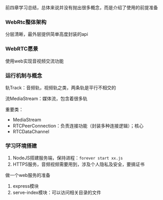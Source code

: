 前四章学习总结，总体来说并没有抛出很多概念，而是介绍了使用的前提准备

### WebRtc整体架构

分层清晰，最外层提供简单高度封装的api

### WebRTC愿景
使用web实现音视频交流功能

### 运行机制与概念

轨Track：音频轨，视频轨之类，两条轨是平行不相交的

流MediaStream：媒体流，包含着很多轨

重要类：
- MediaStream
- RTCPeerConnection：负责连接功能（封装多种连接逻辑）；核心
- RTCDataChannel


### 学习环境搭建
1. NodeJS搭建服务端，保持进程：`forever start xx.js`
2. HTTPS服务，音频视频需要用到，涉及个人隐私及安全，要搞证书


做一个web服务的准备
1. express模块
2. serve-index模块：可以访问相关目录的文件
